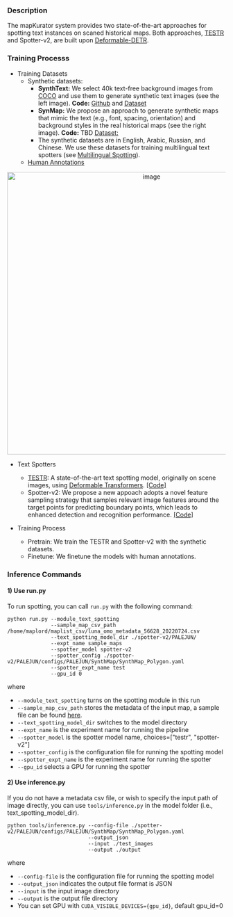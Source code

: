 
### Description 

The mapKurator system provides two state-of-the-art approaches for spotting text instances on scaned historical maps. Both approaches, <a href="https://github.com/mlpc-ucsd/TESTR" target="_blank">TESTR</a> and Spotter-v2, are built upon <a href="https://github.com/fundamentalvision/Deformable-DETR" target="_blank">Deformable-DETR</a>.

### Training Processs

- Training Datasets
  - Synthetic datasets:  
    - <b>SynthText:</b> We select 40k text-free background images from <a href="https://cocodataset.org/#home" target="_blank">COCO</a> and use them to generate synthetic text images (see the left image). <b>Code:</b> <a href="https://github.com/ankush-me/SynthText" target="_blank">Github</a> and <a href="https://s3.msi.umn.edu/rumsey-spotter-train-data-en/SynthText.zip" target="_blank" >Dataset</a> 
    - <b>SynMap:</b> We propose an approach to generate synthetic maps that mimic the text (e.g., font, spacing, orientation) and background styles in the real historical maps (see the right image). <b>Code:</b> TBD <a href="https://s3.msi.umn.edu/rumsey-spotter-train-data-en/SynthMap.zip" target="_blank" >Dataset:</a> 
    - The synthetic datasets are in English, Arabic, Russian, and Chinese. We use these datasets for training multilingual text spotters (see <a href="https://knowledge-computing.github.io/mapkurator-doc/#/docs/multilingual" target="_blank">Multilingual Spotting</a>).
  - <a href="https://s3.msi.umn.edu/rumsey-spotter-train-data-en/rumsey-train.zip" target="_blank" >Human Annotations </a> 

<p align="center">
<img width="650" alt="image" src="_media/syn_image_example.jpg">
</p>

- Text Spotters
  - <a href="https://github.com/mlpc-ucsd/TESTR" target="_blank">TESTR</a>: A state-of-the-art text spotting model, originally on scene images, using <a href="https://arxiv.org/abs/2010.04159" target="_blank">Deformable Transformers</a>. <a href="https://github.com/mlpc-ucsd/TESTR" target="_blank">[Code]</a>
  - Spotter-v2: We propose a new appoach adopts a novel feature sampling strategy that samples relevant image features around the target points for predicting boundary points, which leads to enhanced detection and recognition performance. <a href="https://github.com/knowledge-computing/mapkurator-spotter/tree/main" target="_blank">[Code]</a>

- Training Process
  - Pretrain: We train the TESTR and Spotter-v2 with the synthetic datasets.
  - Finetune: We finetune the models with human annotations.
  

### Inference Commands 

#### 1) Use run.py 

To run spotting, you can call `run.py` with the following command: 

```
python run.py --module_text_spotting 
              --sample_map_csv_path /home/maplord/maplist_csv/luna_omo_metadata_56628_20220724.csv
              --text_spotting_model_dir ./spotter-v2/PALEJUN/
              --expt_name sample_maps 
              --spotter_model spotter-v2
              --spotter_config ./spotter-v2/PALEJUN/configs/PALEJUN/SynthMap/SynthMap_Polygon.yaml
              --spotter_expt_name test
              --gpu_id 0
```

where

* `--module_text_spotting` turns on the spotting module in this run
* `--sample_map_csv_path` stores the metadata of the input map, a sample file can be found [here](https://drive.google.com/drive/folders/1Nby1JaIzNSwrGtGFn5Af0VL5y3TGLZGQ). 
* `--text_spotting_model_dir` switches to the model directory
* `--expt_name` is the experiment name for running the pipeline
* `--spotter_model` is the spotter model name, choices=["testr", "spotter-v2"]
* `--spotter_config` is the configuration file for running the spotting model
* `--spotter_expt_name` is the experiment name for running the spotter
* `--gpu_id` selects a GPU for running the spotter


#### 2) Use inference.py

If you do not have a metadata csv file, or wish to specify the input path of image directly, you can use `tools/inference.py` in the model folder (i.e., text_spotting_model_dir). 

```
python tools/inference.py --config-file ./spotter-v2/PALEJUN/configs/PALEJUN/SynthMap/SynthMap_Polygon.yaml
                          --output_json 
                          --input ./test_images
                          --output ./output

```
where

* `--config-file` is the configuration file for running the spotting model
* `--output_json` indicates the output file format is JSON
* `--input` is the input image directory
* `--output` is the output file directory
* You can set GPU with `CUDA_VISIBLE_DEVICES={gpu_id}`, default gpu_id=0
